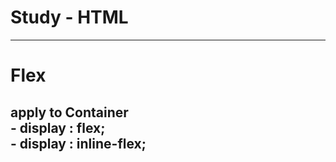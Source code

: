 # Study - HTML
<hr>
<h1>Flex
<h2> apply to Container<br>
  - display : flex;<br>
  - display : inline-flex;
